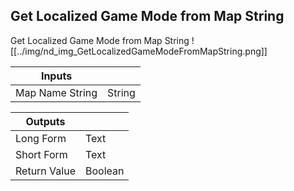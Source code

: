 ## Get Localized Game Mode from Map String
Get Localized Game Mode from Map String
![[../img/nd_img_GetLocalizedGameModeFromMapString.png]]

|Inputs||
|--|--|
| Map Name String | String |

|Outputs||
|--|--|
| Long Form | Text |
| Short Form | Text |
| Return Value | Boolean |
